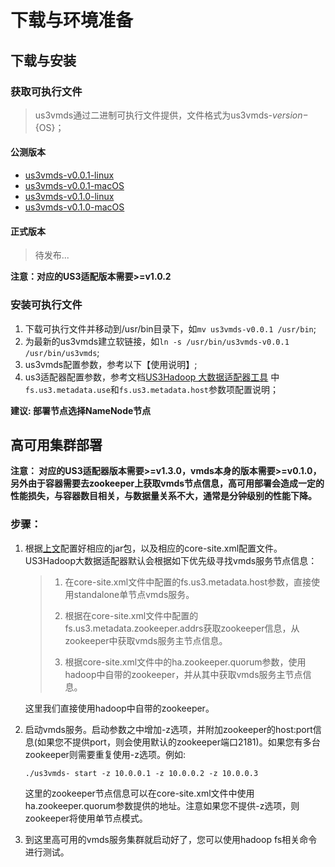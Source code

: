 
# 下载与环境准备

## 下载与安装

### 获取可执行文件

> us3vmds通过二进制可执行文件提供，文件格式为us3vmds-${version}-${OS}；

#### 公测版本

- [us3vmds-v0.0.1-linux](http://us3-release.cn-bj.ufileos.com/us3-bigdata/us3-vmds/v0.0.1/us3vmds-v0.0.1-linux)
- [us3vmds-v0.0.1-macOS](http://us3-release.cn-bj.ufileos.com/us3-bigdata/us3-vmds/v0.0.1/us3vmds-v0.0.1-mac)
- [us3vmds-v0.1.0-linux](http://us3-release.cn-bj.ufileos.com/us3-bigdata/us3-vmds/v0.1.0/us3vmds-v0.1.0-linux)
- [us3vmds-v0.1.0-macOS](http://us3-release.cn-bj.ufileos.com/us3-bigdata/us3-vmds/v0.1.0/us3vmds-v0.1.0-mac)

#### 正式版本

> 待发布...

**注意：对应的US3适配版本需要>=v1.0.2**

### 安装可执行文件

1. 下载可执行文件并移动到/usr/bin目录下，如`mv us3vmds-v0.0.1 /usr/bin`;
2. 为最新的us3vmds建立软链接，如`ln -s /usr/bin/us3vmds-v0.0.1 /usr/bin/us3vmds`;
3. us3vmds配置参数，参考以下【使用说明】;
4. us3适配器配置参数，参考文档[US3Hadoop 大数据适配器工具](https://docs.ucloud.cn/ufile/tools/us3hadoop/quickaccess?id=%e5%8f%82%e6%95%b0%e8%af%b4%e6%98%8e) 中`fs.us3.metadata.use`和`fs.us3.metadata.host`参数项配置说明；

**建议: 部署节点选择NameNode节点**

## 高可用集群部署

**注意： 对应的US3适配器版本需要>=v1.3.0，vmds本身的版本需要>=v0.1.0，另外由于容器需要去zookeeper上获取vmds节点信息，高可用部署会造成一定的性能损失，与容器数目相关，与数据量关系不大，通常是分钟级别的性能下降。**

### 步骤：

1. 根据[上文](https://docs.ucloud.cn/ufile/tools/us3vmds/prepare?id=%e4%b8%8b%e8%bd%bd%e4%b8%8e%e5%ae%89%e8%a3%85)配置好相应的jar包，以及相应的core-site.xml配置文件。US3Hadoop大数据适配器默认会根据如下优先级寻找vmds服务节点信息：

   > 1. 在core-site.xml文件中配置的fs.us3.metadata.host参数，直接使用standalone单节点vmds服务。
   >
   > 2. 根据在core-site.xml文件中配置的fs.us3.metadata.zookeeper.addrs获取zookeeper信息，从zookeeper中获取vmds服务主节点信息。
   > 3. 根据core-site.xml文件中的ha.zookeeper.quorum参数，使用hadoop中自带的zookeeper，并从其中获取vmds服务主节点信息。

   这里我们直接使用hadoop中自带的zookeeper。

2. 启动vmds服务。启动参数之中增加-z选项，并附加zookeeper的host:port信息(如果您不提供port，则会使用默认的zookeeper端口2181)。如果您有多台zookeeper则需要重复使用-z选项。例如:

   ```shell
   ./us3vmds- start -z 10.0.0.1 -z 10.0.0.2 -z 10.0.0.3
   ```

   这里的zookeeper节点信息可以在core-site.xml文件中使用ha.zookeeper.quorum参数提供的地址。注意如果您不提供-z选项，则zookeeper将使用单节点模式。

3. 到这里高可用的vmds服务集群就启动好了，您可以使用hadoop fs相关命令进行测试。

